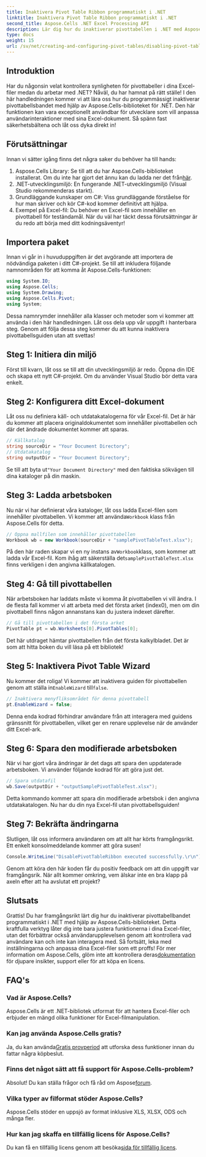 ```yaml
---
title: Inaktivera Pivot Table Ribbon programmatiskt i .NET
linktitle: Inaktivera Pivot Table Ribbon programmatiskt i .NET
second_title: Aspose.Cells .NET Excel Processing API
description: Lär dig hur du inaktiverar pivottabellen i .NET med Aspose.Cells. Denna steg-för-steg-guide gör det enkelt att anpassa dina Excel-interaktioner.
type: docs
weight: 15
url: /sv/net/creating-and-configuring-pivot-tables/disabling-pivot-table-ribbon/
---
```

## Introduktion
Har du någonsin velat kontrollera synligheten för pivottabeller i dina Excel-filer medan du arbetar med .NET? Nåväl, du har hamnat på rätt ställe! I den här handledningen kommer vi att lära oss hur du programmässigt inaktiverar pivottabellsbandet med hjälp av Aspose.Cells-biblioteket för .NET. Den här funktionen kan vara exceptionellt användbar för utvecklare som vill anpassa användarinteraktioner med sina Excel-dokument. Så spänn fast säkerhetsbältena och låt oss dyka direkt in!
## Förutsättningar
Innan vi sätter igång finns det några saker du behöver ha till hands:
1. Aspose.Cells Library: Se till att du har Aspose.Cells-biblioteket installerat. Om du inte har gjort det ännu kan du ladda ner det från[här](https://releases.aspose.com/cells/net/).
2. .NET-utvecklingsmiljö: En fungerande .NET-utvecklingsmiljö (Visual Studio rekommenderas starkt).
3. Grundläggande kunskaper om C#: Viss grundläggande förståelse för hur man skriver och kör C#-kod kommer definitivt att hjälpa.
4. Exempel på Excel-fil: Du behöver en Excel-fil som innehåller en pivottabell för teständamål.
När du väl har täckt dessa förutsättningar är du redo att börja med ditt kodningsäventyr!
## Importera paket
Innan vi går in i huvuduppgiften är det avgörande att importera de nödvändiga paketen i ditt C#-projekt. Se till att inkludera följande namnområden för att komma åt Aspose.Cells-funktionen:
```csharp
using System.IO;
using Aspose.Cells;
using System.Drawing;
using Aspose.Cells.Pivot;
using System;
```
Dessa namnrymder innehåller alla klasser och metoder som vi kommer att använda i den här handledningen.
Låt oss dela upp vår uppgift i hanterbara steg. Genom att följa dessa steg kommer du att kunna inaktivera pivottabellsguiden utan att svettas!
## Steg 1: Initiera din miljö
Först till kvarn, låt oss se till att din utvecklingsmiljö är redo. Öppna din IDE och skapa ett nytt C#-projekt. Om du använder Visual Studio bör detta vara enkelt.
## Steg 2: Konfigurera ditt Excel-dokument
Låt oss nu definiera käll- och utdatakatalogerna för vår Excel-fil. Det är här du kommer att placera originaldokumentet som innehåller pivottabellen och där det ändrade dokumentet kommer att sparas.
```csharp
// Källkatalog
string sourceDir = "Your Document Directory";
// Utdatakatalog
string outputDir = "Your Document Directory";
```
 Se till att byta ut`"Your Document Directory"` med den faktiska sökvägen till dina kataloger på din maskin.
## Steg 3: Ladda arbetsboken
 Nu när vi har definierat våra kataloger, låt oss ladda Excel-filen som innehåller pivottabellen. Vi kommer att använda`Workbook` klass från Aspose.Cells för detta.
```csharp
// Öppna mallfilen som innehåller pivottabellen
Workbook wb = new Workbook(sourceDir + "samplePivotTableTest.xlsx");
```
 På den här raden skapar vi en ny instans av`Workbook`klass, som kommer att ladda vår Excel-fil. Kom ihåg att säkerställa det`samplePivotTableTest.xlsx` finns verkligen i den angivna källkatalogen.
## Steg 4: Gå till pivottabellen
När arbetsboken har laddats måste vi komma åt pivottabellen vi vill ändra. I de flesta fall kommer vi att arbeta med det första arket (index0), men om din pivottabell finns någon annanstans kan du justera indexet därefter.
```csharp
// Gå till pivottabellen i det första arket
PivotTable pt = wb.Worksheets[0].PivotTables[0];
```
Det här utdraget hämtar pivottabellen från det första kalkylbladet. Det är som att hitta boken du vill läsa på ett bibliotek!
## Steg 5: Inaktivera Pivot Table Wizard
 Nu kommer det roliga! Vi kommer att inaktivera guiden för pivottabellen genom att ställa in`EnableWizard` till`false`.
```csharp
// Inaktivera menyfliksområdet för denna pivottabell
pt.EnableWizard = false;
```
Denna enda kodrad förhindrar användare från att interagera med guidens gränssnitt för pivottabellen, vilket ger en renare upplevelse när de använder ditt Excel-ark.
## Steg 6: Spara den modifierade arbetsboken
När vi har gjort våra ändringar är det dags att spara den uppdaterade arbetsboken. Vi använder följande kodrad för att göra just det.
```csharp
// Spara utdatafil
wb.Save(outputDir + "outputSamplePivotTableTest.xlsx");
```
Detta kommando kommer att spara din modifierade arbetsbok i den angivna utdatakatalogen. Nu har du din nya Excel-fil utan pivottabellsguiden!
## Steg 7: Bekräfta ändringarna
Slutligen, låt oss informera användaren om att allt har körts framgångsrikt. Ett enkelt konsolmeddelande kommer att göra susen!
```csharp
Console.WriteLine("DisablePivotTableRibbon executed successfully.\r\n");
```
Genom att köra den här koden får du positiv feedback om att din uppgift var framgångsrik. När allt kommer omkring, vem älskar inte en bra klapp på axeln efter att ha avslutat ett projekt?
## Slutsats
Grattis! Du har framgångsrikt lärt dig hur du inaktiverar pivottabellbandet programmatiskt i .NET med hjälp av Aspose.Cells-biblioteket. Detta kraftfulla verktyg låter dig inte bara justera funktionerna i dina Excel-filer, utan det förbättrar också användarupplevelsen genom att kontrollera vad användare kan och inte kan interagera med. Så fortsätt, leka med inställningarna och anpassa dina Excel-filer som ett proffs! För mer information om Aspose.Cells, glöm inte att kontrollera deras[dokumentation](https://reference.aspose.com/cells/net/) för djupare insikter, support eller för att köpa en licens.
## FAQ's
### Vad är Aspose.Cells?
Aspose.Cells är ett .NET-bibliotek utformat för att hantera Excel-filer och erbjuder en mängd olika funktioner för Excel-filmanipulation.
### Kan jag använda Aspose.Cells gratis?
 Ja, du kan använda[Gratis provperiod](https://releases.aspose.com/) att utforska dess funktioner innan du fattar några köpbeslut.
### Finns det något sätt att få support för Aspose.Cells-problem?
 Absolut! Du kan ställa frågor och få råd om Aspose[forum](https://forum.aspose.com/c/cells/9).
### Vilka typer av filformat stöder Aspose.Cells?
Aspose.Cells stöder en uppsjö av format inklusive XLS, XLSX, ODS och många fler.
### Hur kan jag skaffa en tillfällig licens för Aspose.Cells?
 Du kan få en tillfällig licens genom att besöka[sida för tillfällig licens](https://purchase.aspose.com/temporary-license/).